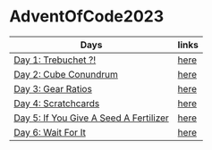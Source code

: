 # AdventOfCode2023

| Days                                                                          | links                  |
|-------------------------------------------------------------------------------|------------------------|
| [Day 1: Trebuchet ?!](https://adventofcode.com/2023/day/1)                    | [here](./day1/main.py) |
| [Day 2: Cube Conundrum](https://adventofcode.com/2023/day/2)                  | [here](./day2/main.py) |
| [Day 3: Gear Ratios](https://adventofcode.com/2023/day/3)                     | [here](./day3/main.py) |
| [Day 4: Scratchcards](https://adventofcode.com/2023/day/4)                    | [here](./day4/main.py) |
| [Day 5: If You Give A Seed A Fertilizer](https://adventofcode.com/2023/day/5) | [here](./day5/main.py) |
| [Day 6: Wait For It](https://adventofcode.com/2023/day/6)                     | [here](./day6/main.py) |
